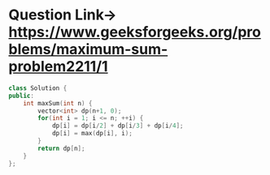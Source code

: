 # Question Link->  https://www.geeksforgeeks.org/problems/maximum-sum-problem2211/1

```cpp
class Solution {
public:
    int maxSum(int n) {
        vector<int> dp(n+1, 0);
        for(int i = 1; i <= n; ++i) {
            dp[i] = dp[i/2] + dp[i/3] + dp[i/4];
            dp[i] = max(dp[i], i);
        }
        return dp[n];
    }
};
````

